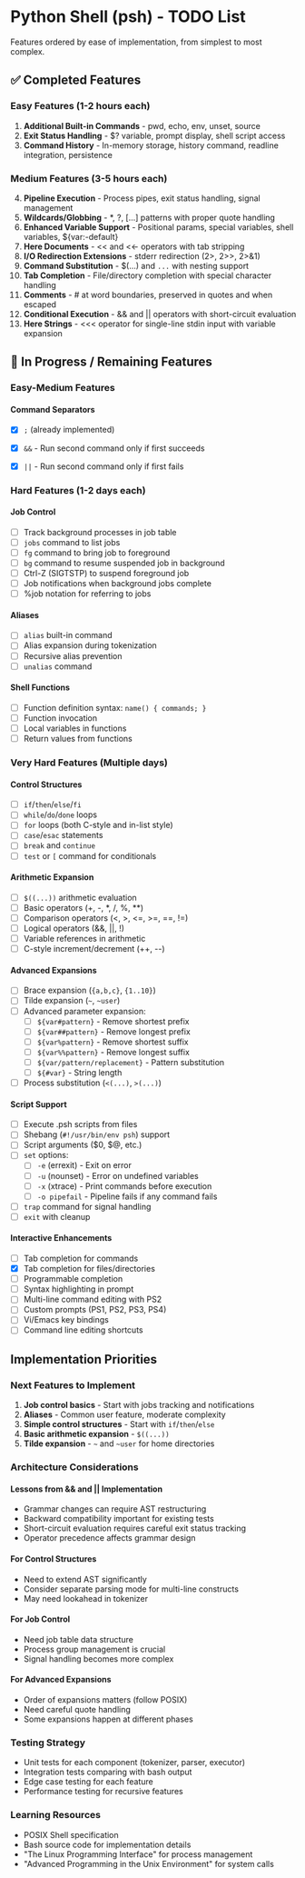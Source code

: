 # Python Shell (psh) - TODO List

Features ordered by ease of implementation, from simplest to most complex.

## ✅ Completed Features

### Easy Features (1-2 hours each)
1. **Additional Built-in Commands** - pwd, echo, env, unset, source
2. **Exit Status Handling** - $? variable, prompt display, shell script access
3. **Command History** - In-memory storage, history command, readline integration, persistence

### Medium Features (3-5 hours each)
4. **Pipeline Execution** - Process pipes, exit status handling, signal management
5. **Wildcards/Globbing** - *, ?, [...] patterns with proper quote handling
6. **Enhanced Variable Support** - Positional params, special variables, shell variables, ${var:-default}
7. **Here Documents** - << and <<- operators with tab stripping
8. **I/O Redirection Extensions** - stderr redirection (2>, 2>>, 2>&1)
9. **Command Substitution** - $(...) and `...` with nesting support
10. **Tab Completion** - File/directory completion with special character handling
11. **Comments** - # at word boundaries, preserved in quotes and when escaped
12. **Conditional Execution** - && and || operators with short-circuit evaluation
13. **Here Strings** - <<< operator for single-line stdin input with variable expansion

## 🚧 In Progress / Remaining Features

### Easy-Medium Features

#### Command Separators
- [x] `;` (already implemented)
- [x] `&&` - Run second command only if first succeeds
- [x] `||` - Run second command only if first fails


### Hard Features (1-2 days each)

#### Job Control
- [ ] Track background processes in job table
- [ ] `jobs` command to list jobs
- [ ] `fg` command to bring job to foreground
- [ ] `bg` command to resume suspended job in background
- [ ] Ctrl-Z (SIGTSTP) to suspend foreground job
- [ ] Job notifications when background jobs complete
- [ ] %job notation for referring to jobs

#### Aliases
- [ ] `alias` built-in command
- [ ] Alias expansion during tokenization
- [ ] Recursive alias prevention
- [ ] `unalias` command

#### Shell Functions
- [ ] Function definition syntax: `name() { commands; }`
- [ ] Function invocation
- [ ] Local variables in functions
- [ ] Return values from functions

### Very Hard Features (Multiple days)

#### Control Structures
- [ ] `if`/`then`/`else`/`fi`
- [ ] `while`/`do`/`done` loops
- [ ] `for` loops (both C-style and in-list style)
- [ ] `case`/`esac` statements
- [ ] `break` and `continue`
- [ ] `test` or `[` command for conditionals

#### Arithmetic Expansion
- [ ] `$((...))` arithmetic evaluation
- [ ] Basic operators (+, -, *, /, %, **)
- [ ] Comparison operators (<, >, <=, >=, ==, !=)
- [ ] Logical operators (&&, ||, !)
- [ ] Variable references in arithmetic
- [ ] C-style increment/decrement (++, --)

#### Advanced Expansions
- [ ] Brace expansion (`{a,b,c}`, `{1..10}`)
- [ ] Tilde expansion (`~`, `~user`)
- [ ] Advanced parameter expansion:
  - [ ] `${var#pattern}` - Remove shortest prefix
  - [ ] `${var##pattern}` - Remove longest prefix
  - [ ] `${var%pattern}` - Remove shortest suffix
  - [ ] `${var%%pattern}` - Remove longest suffix
  - [ ] `${var/pattern/replacement}` - Pattern substitution
  - [ ] `${#var}` - String length
- [ ] Process substitution (`<(...)`, `>(...)`)

#### Script Support
- [ ] Execute .psh scripts from files
- [ ] Shebang (`#!/usr/bin/env psh`) support
- [ ] Script arguments ($0, $@, etc.)
- [ ] `set` options:
  - [ ] `-e` (errexit) - Exit on error
  - [ ] `-u` (nounset) - Error on undefined variables
  - [ ] `-x` (xtrace) - Print commands before execution
  - [ ] `-o pipefail` - Pipeline fails if any command fails
- [ ] `trap` command for signal handling
- [ ] `exit` with cleanup

#### Interactive Enhancements
- [ ] Tab completion for commands
- [x] Tab completion for files/directories
- [ ] Programmable completion
- [ ] Syntax highlighting in prompt
- [ ] Multi-line command editing with PS2
- [ ] Custom prompts (PS1, PS2, PS3, PS4)
- [ ] Vi/Emacs key bindings
- [ ] Command line editing shortcuts

## Implementation Priorities

### Next Features to Implement

1. **Job control basics** - Start with jobs tracking and notifications
2. **Aliases** - Common user feature, moderate complexity
3. **Simple control structures** - Start with `if`/`then`/`else`
4. **Basic arithmetic expansion** - `$((...))`
5. **Tilde expansion** - `~` and `~user` for home directories

### Architecture Considerations

#### Lessons from && and || Implementation
- Grammar changes can require AST restructuring
- Backward compatibility important for existing tests
- Short-circuit evaluation requires careful exit status tracking
- Operator precedence affects grammar design

#### For Control Structures
- Need to extend AST significantly
- Consider separate parsing mode for multi-line constructs
- May need lookahead in tokenizer

#### For Job Control
- Need job table data structure
- Process group management is crucial
- Signal handling becomes more complex

#### For Advanced Expansions
- Order of expansions matters (follow POSIX)
- Need careful quote handling
- Some expansions happen at different phases

### Testing Strategy

- Unit tests for each component (tokenizer, parser, executor)
- Integration tests comparing with bash output
- Edge case testing for each feature
- Performance testing for recursive features

### Learning Resources

- POSIX Shell specification
- Bash source code for implementation details
- "The Linux Programming Interface" for process management
- "Advanced Programming in the Unix Environment" for system calls